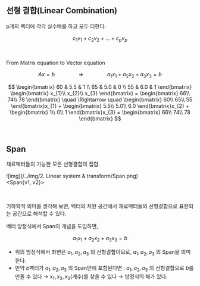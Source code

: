 ## 선형 결합(Linear Combination)

p개의 벡터에 각각 실수배를 하고 모두 더한다.

$$c_{1}v_{1} + c_{2}v_{2} + ... + c_{p}v_{p}$$

</br>

From Matrix equation to Vector equation

$$Ax = b \qquad \qquad \Rightarrow \qquad \qquad a_{1}x_{1} + a_{2}x_{2} + a_{3}x_{3} = b$$

$$
\begin{bmatrix}
60 & 5.5 & 1 \\
65 & 5.0 & 0 \\
55 & 6.0 & 1
\end{bmatrix}
\begin{bmatrix}
x_{1}\\
x_{2}\\
x_{3}
\end{bmatrix} =
\begin{bmatrix}
66\\
74\\
78
\end{bmatrix}
\quad \Rightarrow \quad
\begin{bmatrix}
60\\
65\\
55
\end{bmatrix}x_{1}
+
\begin{bmatrix}
5.5\\
5.0\\
6.0
\end{bmatrix}x_{2}
+
\begin{bmatrix}
1\\
0\\
1
\end{bmatrix}x_{3} = 
\begin{bmatrix}
66\\
74\\
78
\end{bmatrix}
$$

</br>

## Span

재료벡터들의 가능한 모든 선형결합의 집합.   

![img](/../img/2. Linear system & transform/Span.png)   
\<Span{v1, v2}>

</br>

기하학적 의미를 생각해 보면, 벡터의 차원 공간에서 재료벡터들의 선형결합으로 표현되는 공간으로 해석할 수 있다.

벡터 방정식에서 Span의 개념을 도입하면,

$$a_{1}x_{1} + a_{2}x_{2} + a_{3}x_{3} = b$$

- 위의 방정식에서 좌변은 $a_{1}, a_{2}, a_{3}$ 의 선형결합이므로, $a_{1}, a_{2}, a_{3}$ 의 Span을 의미한다.   
- 만약 $b$벡터가 $a_{1}, a_{2}, a_{3}$ 의 Span안에 포함된다면 : $a_{1}, a_{2}, a_{3}$ 의 선형결합으로 $b$를 만들 수 있다 $\to$ $x_{1}, x_{2}, x_{3}$(계수)를 찾을 수 있다 $\to$ 방정식의 해가 있다.
